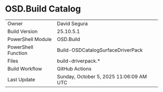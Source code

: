 ﻿# OSD.Build Catalog

| | |
|-|-|
| Owner | David Segura |
| Build Version | 25.10.5.1 |
| PowerShell Module | OSD.Build |
| PowerShell Function | Build-OSDCatalogSurfaceDriverPack |
| Files | build-driverpack.* |
| Build Workflow | GitHub Actions |
| Last Update | Sunday, October 5, 2025 11:06:09 AM UTC |
